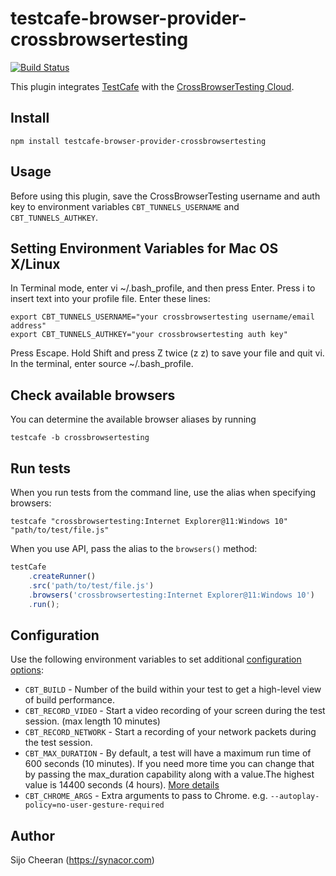 # testcafe-browser-provider-crossbrowsertesting
[![Build Status](https://travis-ci.org/sijosyn/testcafe-browser-provider-crossbrowsertesting.svg)](https://travis-ci.org/sijosyn/testcafe-browser-provider-crossbrowsertesting)

This plugin integrates [TestCafe](http://devexpress.github.io/testcafe) with the [CrossBrowserTesting Cloud](https://crossbrowsertesting.com).

## Install

```
npm install testcafe-browser-provider-crossbrowsertesting
```

## Usage
Before using this plugin, save the CrossBrowserTesting username and auth key to environment variables `CBT_TUNNELS_USERNAME` and `CBT_TUNNELS_AUTHKEY`.

## Setting Environment Variables for Mac OS X/Linux
In Terminal mode, enter vi ~/.bash_profile, and then press Enter.
Press i to insert text into your profile file.
Enter these lines:
```
export CBT_TUNNELS_USERNAME="your crossbrowsertesting username/email address"
export CBT_TUNNELS_AUTHKEY="your crossbrowsertesting auth key"
```
Press Escape.
Hold Shift and press Z twice (z z) to save your file and quit vi.
In the terminal, enter source ~/.bash_profile.

## Check available browsers
You can determine the available browser aliases by running
```
testcafe -b crossbrowsertesting
```

## Run tests
When you run tests from the command line, use the alias when specifying browsers:

```
testcafe "crossbrowsertesting:Internet Explorer@11:Windows 10" "path/to/test/file.js"
```


When you use API, pass the alias to the `browsers()` method:

```js
testCafe
    .createRunner()
    .src('path/to/test/file.js')
    .browsers('crossbrowsertesting:Internet Explorer@11:Windows 10')
    .run();
```

## Configuration

Use the following environment variables to set additional [configuration options](https://help.crossbrowsertesting.com/selenium-testing/tutorials/crossbrowsertesting-automation-capabilities/):

- `CBT_BUILD` - Number of the build within your test to get a high-level view of build performance.
- `CBT_RECORD_VIDEO` - Start a video recording of your screen during the test session. (max length 10 minutes)
- `CBT_RECORD_NETWORK` - Start a recording of your network packets during the test session.
 - `CBT_MAX_DURATION` - By default, a test will have a maximum run time of 600 seconds (10 minutes). If you need more time you can change that by passing the max_duration capability along with a value.The highest value is 14400 seconds (4 hours). [More details](https://help.crossbrowsertesting.com/selenium-testing/faq/default-duration-selenium-test-timeout-information/)
- `CBT_CHROME_ARGS` - Extra arguments to pass to Chrome.  e.g. `--autoplay-policy=no-user-gesture-required`

## Author
Sijo Cheeran (https://synacor.com)
